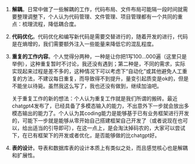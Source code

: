 1. **解耦**。日常中做了一些解耦的工作，代码布局、文件布局可能隔一段时间就需要整理调整下，个人认为代码管理、文件管理、项目管理都有一个共同的重点：梳理流程，降低耦合度。

2. **代码优化**。代码优化和编写新代码是需要交替进行的，随着开发的进行，代码是在熵增的，我们需要额外注入一些能量来降低它的混乱程度。

3. **重复的工作内容**。个人觉得分两种，一种是让你把1写100...000遍（这里只是举例），这种重复暂时不讨论，我还没有遇到；第二种是，不同的需求，实际实现起来过程是差不多的，这种情况下可以考虑下“自动化”或其他避免人工重复的方法，不建议每日重复，而导致得不到提升，量变引起质变是ok的，但是不能坐以待毙。虽然我这么写了，我也还没有做到，继续加油吧。

   关于重复工作的新的想法：个人认为重复工作就是我们所谓的搬砖。最近chatgpt4发布了，已经具备了多模态输入的能力，不出意外下一步就会放出多模态输出的能力了。个人认为其coding能力是能够基于已有业务框架进行开发的，可能下一步就是能够从零开始自己搭建框架自己开发了（或者说现在也可以，给出适当的引导即可），在这一点上，是会淘汰掉码农的，大家可以尝试下，在已有框架下的开发或者优化，是否能够做的比chatgpt好。
   
4. **表的设计**。导表和数据库表的设计本质上有类似之处，而且感觉核心也是解耦和扩展性。


